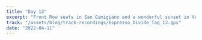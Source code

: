 ```yaml
---
title: "Day 13"
excerpt: "Front Row seats in San Gimigiano and a wonderful sunset in Voltera."
track: "/assets/blog/track-recordings/Espresso_Divide_Tag_13.gpx"
date: "2022-04-11"
---
```

